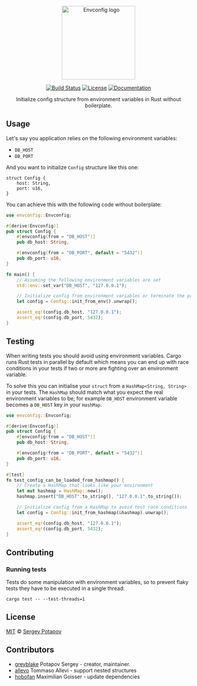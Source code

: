 <p align="center"><img width="200" src="https://raw.githubusercontent.com/greyblake/envconfig-rs/master/logo/envconfig.svg" alt="Envconfig logo"></p>

<p align="center">
<a href="https://travis-ci.org/greyblake/envconfig-rs" rel="nofollow"><img src="https://travis-ci.org/greyblake/envconfig-rs.svg?branch=master" alt="Build Status"></a>
<a href="https://raw.githubusercontent.com/greyblake/envconfig-rs/master/LICENSE" rel="nofollow"><img src="https://img.shields.io/badge/license-MIT-blue.svg" alt="License"></a>
<a href="https://docs.rs/envconfig" rel="nofollow"><img src="https://docs.rs/envconfig/badge.svg" alt="Documentation"></a>
<p>

<p align="center">Initialize config structure from environment variables in Rust without boilerplate.</p>

## Usage

Let's say you application relies on the following environment variables:

* `DB_HOST`
* `DB_PORT`

And you want to initialize `Config` structure like this one:

```rust,ignore
struct Config {
    host: String,
    port: u16,
}
```

You can achieve this with the following code without boilerplate:

```rust
use envconfig::Envconfig;

#[derive(Envconfig)]
pub struct Config {
    #[envconfig(from = "DB_HOST")]
    pub db_host: String,

    #[envconfig(from = "DB_PORT", default = "5432")]
    pub db_port: u16,
}

fn main() {
    // Assuming the following environment variables are set
    std::env::set_var("DB_HOST", "127.0.0.1");

    // Initialize config from environment variables or terminate the process.
    let config = Config::init_from_env().unwrap();

    assert_eq!(config.db_host, "127.0.0.1");
    assert_eq!(config.db_port, 5432);
}
```

## Testing

When writing tests you should avoid using environment variables. Cargo runs Rust tests in parallel by default which means
you can end up with race conditions in your tests if two or more are fighting over an environment variable. 

To solve this you can initialise your `struct` from a `HashMap<String, String>` in your tests. The `HashMap` should 
match what you expect the real environment variables to be; for example `DB_HOST` environment variable becomes a 
`DB_HOST` key in your `HashMap`.

```rust
use envconfig::Envconfig;

#[derive(Envconfig)]
pub struct Config {
    #[envconfig(from = "DB_HOST")]
    pub db_host: String,

    #[envconfig(from = "DB_PORT", default = "5432")]
    pub db_port: u16,
}

#[test]
fn test_config_can_be_loaded_from_hashmap() {
    // Create a HashMap that looks like your environment 
    let mut hashmap = HashMap::new();
    hashmap.insert("DB_HOST".to_string(), "127.0.0.1".to_string());

    // Initialize config from a HashMap to avoid test race conditions
    let config = Config::init_from_hashmap(&hashmap).unwrap();

    assert_eq!(config.db_host, "127.0.0.1");
    assert_eq!(config.db_port, 5432);
}
```

## Contributing

### Running tests

Tests do some manipulation with environment variables, so to
prevent flaky tests they have to be executed in a single thread:

```
cargo test -- --test-threads=1
```

## License

[MIT](https://github.com/greyblake/envconfig-rs/blob/master/LICENSE) © [Sergey Potapov](http://greyblake.com/)

## Contributors

- [greyblake](https://github.com/greyblake) Potapov Sergey - creator, maintainer.
- [allevo](https://github.com/allevo) Tommaso Allevi - support nested structures
- [hobofan](https://github.com/hobofan) Maximilian Goisser - update dependencies
